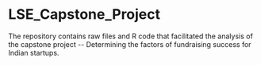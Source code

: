 # LSE_Capstone_Project
The repository contains raw files and R code that facilitated the analysis of the capstone project -- Determining the factors of fundraising success for Indian startups.
